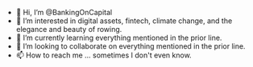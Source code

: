 - 👋 Hi, I’m @BankingOnCapital
- 👀 I’m interested in digital assets, fintech, climate change, and the elegance and beauty of rowing.
- 🌱 I’m currently learning everything mentioned in the prior line.
- 💞️ I’m looking to collaborate on everything mentioned in the prior line.
- 📫 How to reach me ... sometimes I don't even know.

<!---
BankingOnCapital/BankingOnCapital is a ✨ special ✨ repository because its `README.md` (this file) appears on your GitHub profile.
You can click the Preview link to take a look at your changes.
--->
